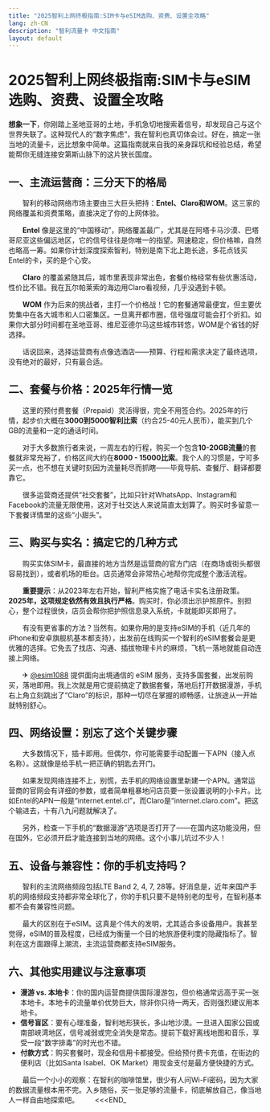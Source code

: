 ```yaml
---
title: "2025智利上网终极指南:SIM卡与eSIM选购、资费、设置全攻略"
lang: zh-CN
description: "智利流量卡 中文指南"
layout: default
---
```

# 2025智利上网终极指南:SIM卡与eSIM选购、资费、设置全攻略

**想象一下**，你刚踏上圣地亚哥的土地，手机急切地搜索着信号，却发现自己与这个世界失联了。这种现代人的“数字焦虑”，我在智利也真切体会过。好在，搞定一张当地的流量卡，远比想象中简单。这篇指南就来自我的亲身踩坑和经验总结，希望能帮你无缝连接安第斯山脉下的这片狭长国度。

## 一、主流运营商：三分天下的格局

　　智利的移动网络市场主要由三大巨头把持：**Entel、Claro和WOM**。这三家的网络覆盖和资费策略，直接决定了你的上网体验。

　　**Entel** 像是这里的“中国移动”，网络覆盖最广，尤其是在阿塔卡马沙漠、巴塔哥尼亚这些偏远地区，它的信号往往是你唯一的指望。网速稳定，但价格嘛，自然也略高一筹。如果你计划深度探索智利，特别是南下北上跑长途，多花点钱买Entel的卡，买的是个心安。

　　**Claro** 的覆盖紧随其后，城市里表现非常出色，套餐价格经常有些优惠活动，性价比不错。我在瓦尔帕莱索的海边用Claro看视频，几乎没遇到卡顿。

　　**WOM** 作为后来的挑战者，主打一个价格战！它的套餐通常最便宜，但主要优势集中在各大城市和人口密集区。一旦离开都市圈，信号强度可能会打个折扣。如果你大部分时间都在圣地亚哥、维尼亚德尔马这些城市转悠，WOM是个省钱的好选择。

　　话说回来，选择运营商有点像选酒店——预算、行程和需求决定了最终选项，没有绝对的最好，只有最合适。

## 二、套餐与价格：2025年行情一览

　　这里的预付费套餐（Prepaid）灵活得很，完全不用签合约。2025年的行情，起步价大概在**3000到5000智利比索**（约合25-40元人民币），能买到几个GB的流量和一定的通话时间。

　　对于大多数旅行者来说，一周左右的行程，购买一个包含**10-20GB流量**的套餐就非常充裕了，价格区间大约在**8000 - 15000比索**。我个人的习惯是，宁可多买一点，也不想在关键时刻因为流量耗尽而抓瞎——毕竟导航、查餐厅、翻译都要靠它。

　　很多运营商还提供“社交套餐”，比如只针对WhatsApp、Instagram和Facebook的流量无限使用，这对于社交达人来说简直太划算了。购买时多留意一下套餐详情里的这些“小甜头”。

## 三、购买与实名：搞定它的几种方式

　　购买实体SIM卡，最直接的地方当然是运营商的官方门店（在商场或街头都很容易找到），或者机场的柜台。店员通常会非常热心地帮你完成整个激活流程。

　　**重要提示**：从2023年左右开始，智利严格实施了电话卡实名注册政策。**2025年，这项规定依然有效且执行严格**。购买时，你必须出示护照原件。别担心，整个过程很快，店员会帮你把护照信息录入系统，卡就能即买即用了。

　　有没有更省事的方法？当然有。如果你用的是支持eSIM的手机（近几年的iPhone和安卓旗舰机基本都支持），出发前在线购买一个智利的eSIM套餐会是更优雅的选择。它免去了找店、沟通、插拔物理卡片的麻烦，飞机一落地就能自动连接上网络。

　　✈ [@esim1088](https://t.me/s/esim1088) 提供面向出境通信的 eSIM 服务，支持多国套餐，出发前购买，落地即用。我上次就是用它提前搞定了数据套餐，落地后打开数据漫游，手机右上角立刻跳出了“Claro”的标识，那种一切尽在掌握的顺畅感，让旅途从一开始就特别舒心。

## 四、网络设置：别忘了这个关键步骤

　　大多数情况下，插卡即用。但偶尔，你可能需要手动配置一下APN（接入点名称）。这就像是给手机一把正确的钥匙去开门。

　　如果发现网络连接不上，别慌，去手机的网络设置里新建一个APN。通常运营商的官网会有详细的参数，或者简单粗暴地问店员要一张设置说明的小卡片。比如Entel的APN一般是“internet.entel.cl”，而Claro是“internet.claro.com”。把这个输进去，十有八九问题就解决了。

　　另外，检查一下手机的“数据漫游”选项是否打开了——在国内这功能没用，但在国外，它必须开启才能连接到当地的网络。这个小事儿坑过不少人！

## 五、设备与兼容性：你的手机支持吗？

　　智利的主流网络频段包括LTE Band 2, 4, 7, 28等。好消息是，近年来国产手机的网络频段支持都非常全球化了，你的手机只要不是特别老的型号，在智利基本都不会有兼容性问题。

　　最大的区别在于eSIM。这真是个伟大的发明，尤其适合多设备用户。我甚至觉得，eSIM的普及程度，已经成为衡量一个目的地旅游便利度的隐藏指标了。智利在这方面跟得上潮流，主流运营商都支持eSIM服务。

## 六、其他实用建议与注意事项

*   **漫游 vs. 本地卡**：你的国内运营商提供国际漫游包，但价格通常远高于买一张本地卡。本地卡的流量单价优势巨大，除非你只待一两天，否则强烈建议用本地卡。
*   **信号盲区**：要有心理准备，智利地形狭长，多山地沙漠。一旦进入国家公园或南部峡湾地区，信号减弱或完全消失是常态。提前下载好离线地图和音乐，享受一段“数字排毒”的时光也不错。
*   **付款方式**：购买套餐时，现金和信用卡都接受。但给预付费卡充值，在街边的便利店（比如Santa Isabel、OK Market）用现金支付是最方便快捷的方式。

　　最后一个小小的观察：在智利的咖啡馆里，很少有人问Wi-Fi密码，因为大家的数据流量根本用不完。入乡随俗，买一张足够的流量卡，彻底解放自己，像当地人一样自由地探索吧。
　　<<<END_